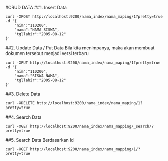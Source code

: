 #CRUD DATA
##1. Insert Data
```
curl -XPOST http://localhost:9200/nama_index/nama_maping/1?pretty=true -d '{
	"nim":"110200",
	"nama":"NAMA SISWA",
	"tgllahir":"2005-08-12"
}'
```

##2. Update Data / Put Data
Bila kita menimpanya, maka akan membuat dokumen tersebut menjadi versi terbaru
```
curl -XPUT http://localhost:9200/nama_index/nama_maping/1?pretty=true -d '{
	"nim":"110200",
	"nama":"SISWA NAMA",
	"tgllahir":"2005-08-12"
}'
```

##3. Delete Data
```
curl -XDELETE http://localhost:9200/nama_index/nama_maping/1?pretty=true
```

##4. Search Data
```
curl -XGET http://localhost:9200/nama_index/nama_mapping/_search/?pretty=true
```

##5. Search Data Berdasarkan Id
```
curl -XGET http://localhost:9200/nama_index/nama_mapping/1/?pretty=true
```